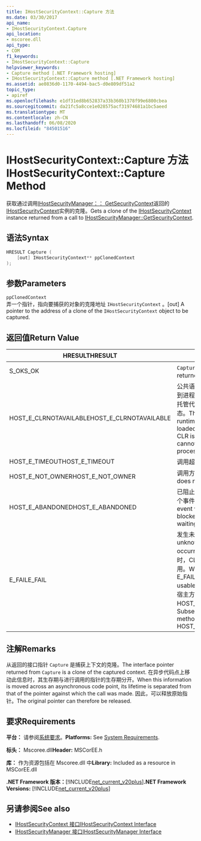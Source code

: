 ```yaml
---
title: IHostSecurityContext::Capture 方法
ms.date: 03/30/2017
api_name:
- IHostSecurityContext.Capture
api_location:
- mscoree.dll
api_type:
- COM
f1_keywords:
- IHostSecurityContext::Capture
helpviewer_keywords:
- Capture method [.NET Framework hosting]
- IHostSecurityContext::Capture method [.NET Framework hosting]
ms.assetid: ae0836d0-1170-4494-bac5-d0e809df51a2
topic_type:
- apiref
ms.openlocfilehash: e1df31ed8b652837a33b360b1378f99e6800cbea
ms.sourcegitcommit: da21fc5a8cce1e028575acf31974681a1bc5aeed
ms.translationtype: MT
ms.contentlocale: zh-CN
ms.lasthandoff: 06/08/2020
ms.locfileid: "84501516"
---
```

# <a name="ihostsecuritycontextcapture-method"></a><span data-ttu-id="12060-102">IHostSecurityContext::Capture 方法</span><span class="sxs-lookup"><span data-stu-id="12060-102">IHostSecurityContext::Capture Method</span></span>
<span data-ttu-id="12060-103">获取通过调用[IHostSecurityManager：： GetSecurityContext](ihostsecuritymanager-getsecuritycontext-method.md)返回的[IHostSecurityContext](ihostsecuritycontext-interface.md)实例的克隆。</span><span class="sxs-lookup"><span data-stu-id="12060-103">Gets a clone of the [IHostSecurityContext](ihostsecuritycontext-interface.md) instance returned from a call to [IHostSecurityManager::GetSecurityContext](ihostsecuritymanager-getsecuritycontext-method.md).</span></span>  
  
## <a name="syntax"></a><span data-ttu-id="12060-104">语法</span><span class="sxs-lookup"><span data-stu-id="12060-104">Syntax</span></span>  
  
```cpp
HRESULT Capture (  
    [out] IHostSecurityContext** ppClonedContext  
);  
```  
  
## <a name="parameters"></a><span data-ttu-id="12060-105">参数</span><span class="sxs-lookup"><span data-stu-id="12060-105">Parameters</span></span>  
 `ppClonedContext`  
 <span data-ttu-id="12060-106">弄一个指针，指向要捕获的对象的克隆地址 `IHostSecurityContext` 。</span><span class="sxs-lookup"><span data-stu-id="12060-106">[out] A pointer to the address of a clone of the `IHostSecurityContext` object to be captured.</span></span>  
  
## <a name="return-value"></a><span data-ttu-id="12060-107">返回值</span><span class="sxs-lookup"><span data-stu-id="12060-107">Return Value</span></span>  
  
|<span data-ttu-id="12060-108">HRESULT</span><span class="sxs-lookup"><span data-stu-id="12060-108">HRESULT</span></span>|<span data-ttu-id="12060-109">说明</span><span class="sxs-lookup"><span data-stu-id="12060-109">Description</span></span>|  
|-------------|-----------------|  
|<span data-ttu-id="12060-110">S_OK</span><span class="sxs-lookup"><span data-stu-id="12060-110">S_OK</span></span>|<span data-ttu-id="12060-111">`Capture`已成功返回。</span><span class="sxs-lookup"><span data-stu-id="12060-111">`Capture` returned successfully.</span></span>|  
|<span data-ttu-id="12060-112">HOST_E_CLRNOTAVAILABLE</span><span class="sxs-lookup"><span data-stu-id="12060-112">HOST_E_CLRNOTAVAILABLE</span></span>|<span data-ttu-id="12060-113">公共语言运行时（CLR）未加载到进程中，或 CLR 处于无法运行托管代码或成功处理调用的状态。</span><span class="sxs-lookup"><span data-stu-id="12060-113">The common language runtime (CLR) has not been loaded into a process, or the CLR is in a state in which it cannot run managed code or process the call successfully.</span></span>|  
|<span data-ttu-id="12060-114">HOST_E_TIMEOUT</span><span class="sxs-lookup"><span data-stu-id="12060-114">HOST_E_TIMEOUT</span></span>|<span data-ttu-id="12060-115">调用超时。</span><span class="sxs-lookup"><span data-stu-id="12060-115">The call timed out.</span></span>|  
|<span data-ttu-id="12060-116">HOST_E_NOT_OWNER</span><span class="sxs-lookup"><span data-stu-id="12060-116">HOST_E_NOT_OWNER</span></span>|<span data-ttu-id="12060-117">调用方不拥有该锁。</span><span class="sxs-lookup"><span data-stu-id="12060-117">The caller does not own the lock.</span></span>|  
|<span data-ttu-id="12060-118">HOST_E_ABANDONED</span><span class="sxs-lookup"><span data-stu-id="12060-118">HOST_E_ABANDONED</span></span>|<span data-ttu-id="12060-119">已阻止的线程或纤程正在等待某个事件时，该事件被取消。</span><span class="sxs-lookup"><span data-stu-id="12060-119">An event was canceled while a blocked thread or fiber was waiting on it.</span></span>|  
|<span data-ttu-id="12060-120">E_FAIL</span><span class="sxs-lookup"><span data-stu-id="12060-120">E_FAIL</span></span>|<span data-ttu-id="12060-121">发生未知的灾难性故障。</span><span class="sxs-lookup"><span data-stu-id="12060-121">An unknown catastrophic failure occurred.</span></span> <span data-ttu-id="12060-122">当方法返回 E_FAIL 时，CLR 在该进程内将不再可用。</span><span class="sxs-lookup"><span data-stu-id="12060-122">When a method returns E_FAIL, the CLR is no longer usable within the process.</span></span> <span data-ttu-id="12060-123">对宿主方法的后续调用会返回 HOST_E_CLRNOTAVAILABLE。</span><span class="sxs-lookup"><span data-stu-id="12060-123">Subsequent calls to hosting methods return HOST_E_CLRNOTAVAILABLE.</span></span>|  
  
## <a name="remarks"></a><span data-ttu-id="12060-124">注解</span><span class="sxs-lookup"><span data-stu-id="12060-124">Remarks</span></span>  
 <span data-ttu-id="12060-125">从返回的接口指针 `Capture` 是捕获上下文的克隆。</span><span class="sxs-lookup"><span data-stu-id="12060-125">The interface pointer returned from `Capture` is a clone of the captured context.</span></span> <span data-ttu-id="12060-126">在异步代码点上移动此信息时，其生存期与进行调用的指针的生存期分开。</span><span class="sxs-lookup"><span data-stu-id="12060-126">When this information is moved across an asynchronous code point, its lifetime is separated from that of the pointer against which the call was made.</span></span> <span data-ttu-id="12060-127">因此，可以释放原始指针。</span><span class="sxs-lookup"><span data-stu-id="12060-127">The original pointer can therefore be released.</span></span>  
  
## <a name="requirements"></a><span data-ttu-id="12060-128">要求</span><span class="sxs-lookup"><span data-stu-id="12060-128">Requirements</span></span>  
 <span data-ttu-id="12060-129">**平台：** 请参阅[系统要求](../../get-started/system-requirements.md)。</span><span class="sxs-lookup"><span data-stu-id="12060-129">**Platforms:** See [System Requirements](../../get-started/system-requirements.md).</span></span>  
  
 <span data-ttu-id="12060-130">**标头：** Mscoree.dll</span><span class="sxs-lookup"><span data-stu-id="12060-130">**Header:** MSCorEE.h</span></span>  
  
 <span data-ttu-id="12060-131">**库：** 作为资源包括在 Mscoree.dll 中</span><span class="sxs-lookup"><span data-stu-id="12060-131">**Library:** Included as a resource in MSCorEE.dll</span></span>  
  
 <span data-ttu-id="12060-132">**.NET Framework 版本：**[!INCLUDE[net_current_v20plus](../../../../includes/net-current-v20plus-md.md)]</span><span class="sxs-lookup"><span data-stu-id="12060-132">**.NET Framework Versions:** [!INCLUDE[net_current_v20plus](../../../../includes/net-current-v20plus-md.md)]</span></span>  
  
## <a name="see-also"></a><span data-ttu-id="12060-133">另请参阅</span><span class="sxs-lookup"><span data-stu-id="12060-133">See also</span></span>

- [<span data-ttu-id="12060-134">IHostSecurityContext 接口</span><span class="sxs-lookup"><span data-stu-id="12060-134">IHostSecurityContext Interface</span></span>](ihostsecuritycontext-interface.md)
- [<span data-ttu-id="12060-135">IHostSecurityManager 接口</span><span class="sxs-lookup"><span data-stu-id="12060-135">IHostSecurityManager Interface</span></span>](ihostsecuritymanager-interface.md)
